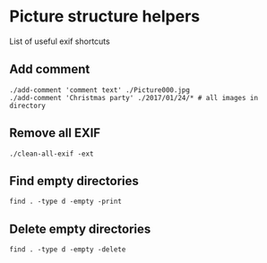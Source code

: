 # Picture structure helpers

List of useful exif shortcuts


## Add comment

```
./add-comment 'comment text' ./Picture000.jpg
./add-comment 'Christmas party' ./2017/01/24/* # all images in directory
```

## Remove all EXIF

```
./clean-all-exif -ext
```

## Find empty directories

```
find . -type d -empty -print
```

## Delete empty directories

```
find . -type d -empty -delete
```

